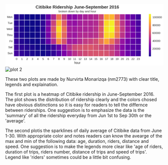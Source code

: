 
![plot 1](ridership_june-september.png)
![plot 2](/HW7_nm2773/30daysofsummer.png)

These two plots are made by Nurvirta Monarizqa (nm2773) with clear title, legends and explaination. 

The first plot is a heatmap of Citibike ridership in June-September 2016. The plot shows the distribution of ridership clearly and the colors chosed have obvious distinctions so it is easy for readers to tell the differnce between riderships. One suggestion is to emphasize the data is the 'summary' of all the ridership everyday from Jun 1st to Sep 30th or the 'average'.

The second plotis the sparklines of daily average of Citibike data from June 1-30. With appropriate color and notes readers can know the avearge of the max and min of the following data: age, duration, riders, distance and speed. One suggestion is to make the legends more clear like 'age of riders, duration of trips, riders number, distance of trips and speed of trips'. Legend like 'riders' sometimes could be a little bit confusing.
